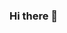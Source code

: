 ### Hi there 👋

<!--
**kthrnv/kthrnv** is a ✨ _special_ ✨ repository because its `README.md` (this file) appears on your GitHub profile.

Here are some ideas to get you started:

- 🔭 I’m currently working on making a website.
- 🌱 I’m currently learning UX design.
- 👯 I’m looking to collaborate on ...
- 🤔 I’m looking for help with ...
- 💬 Ask me about ...
- 📫 How to reach me: katherinevo09@gmail.com
- 😄 Pronouns: she/her
- ⚡ Fun fact: ...
-->
